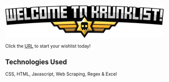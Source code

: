 <p align="center">
  <img src="https://github.com/ChristopherOrr/KrunkList/blob/main/images/welcome.png"/>

Click the [URL](https://krunklist.com) to start your wishlist today!

</p>

## Technologies Used

CSS, HTML, Javascript, Web Scraping, Regex & Excel
